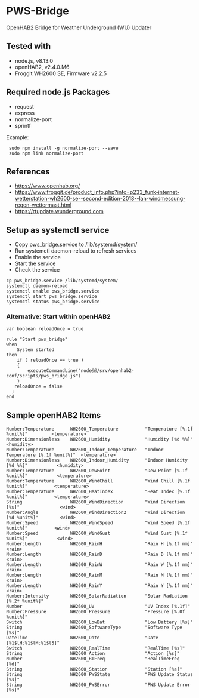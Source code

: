 # PWS-Bridge
OpenHAB2 Bridge for Weather Underground (WU) Updater

## Tested with
- node.js, v8.13.0
- openHAB2, v2.4.0.M6
- Froggit WH2600 SE, Firmware v2.2.5

## Required node.js Packages
- request
- express
- normalize-port
- sprintf

Example:
```
 sudo npm install -g normalize-port --save
 sudo npm link normalize-port
```

## References
- https://www.openhab.org/
- https://www.froggit.de/product_info.php?info=p233_funk-internet-wetterstation-wh2600-se--second-edition-2018--lan-windmessung-regen-wettermast.html
- https://rtupdate.wunderground.com

## Setup as systemctl service
- Copy pws_bridge.service to /lib/systemd/system/
- Run systemctl daemon-reload to refresh services
- Enable the service
- Start the service
- Check the service

```
cp pws_bridge.service /lib/systemd/system/
systemctl daemon-reload
systemctl enable pws_bridge.service
systemctl start pws_bridge.service
systemctl status pws_bridge.service
```

### Alternative: Start within openHAB2
```
var boolean reloadOnce = true

rule "Start pws_bridge"
when
    System started
then
    if ( reloadOnce == true )
    {
        executeCommandLine("node@@/srv/openhab2-conf/scripts/pws_bridge.js")
    }
   reloadOnce = false
  ;
end
```

## Sample openHAB2 Items
```
Number:Temperature      WH2600_Temperature          "Temperature [%.1f %unit%]"         <temperature> 
Number:Dimensionless    WH2600_Humidity             "Humidity [%d %%]"                  <humidity>    
Number:Temperature      WH2600_Indoor_Temperature   "Indoor Temperature [%.1f %unit%]"  <temperature> 
Number:Dimensionless    WH2600_Indoor_Humidity      "Indoor Humidity [%d %%]"           <humidity>    
Number:Temperature      WH2600_DewPoint             "Dew Point [%.1f %unit%]"           <temperature> 
Number:Temperature      WH2600_WindChill            "Wind Chill [%.1f %unit%]"          <temperature> 
Number:Temperature      WH2600_HeatIndex            "Heat Index [%.1f %unit%]"          <temperature> 
String                  WH2600_WindDirection        "Wind Direction [%s]"               <wind> 
Number:Angle            WH2600_WindDirection2       "Wind Direction [%d %unit%]"        <wind>        
Number:Speed            WH2600_WindSpeed            "Wind Speed [%.1f %unit%]"          <wind>        
Number:Speed            WH2600_WindGust             "Wind Gust [%.1f %unit%]"           <wind>        
Number:Length           WH2600_RainH                "Rain H [%.1f mm]"                  <rain>        
Number:Length           WH2600_RainD                "Rain D [%.1f mm]"                  <rain>        
Number:Length           WH2600_RainW                "Rain W [%.1f mm]"                  <rain>        
Number:Length           WH2600_RainM                "Rain M [%.1f mm]"                  <rain>        
Number:Length           WH2600_RainY                "Rain Y [%.1f mm]"                  <rain>        
Number:Intensity        WH2600_SolarRadiation       "Solar Radiation [%.2f %unit%]"                   
Number                  WH2600_UV                   "UV Index [%.1f]"                                 
Number:Pressure         WH2600_Pressure             "Pressure [%.0f %unit%]"                          
Switch                  WH2600_LowBat               "Low Battery [%s]"                                
String                  WH2600_SoftwareType         "Software Type [%s]"                              
DateTime                WH2600_Date                 "Date [%1$tH:%1$tM:%1$tS]"                        
Switch                  WH2600_RealTime             "RealTime [%s]"                                   
String                  WH2600_Action               "Action [%s]"                                     
Number                  WH2600_RTFreq               "RealTimeFreq [%d]"                               
String                  WH2600_Station              "Station [%s]"                                    
String                  WH2600_PWSState             "PWS Update Status [%s]"                          
String                  WH2600_PWSError             "PWS Update Error [%s]"                          
```
